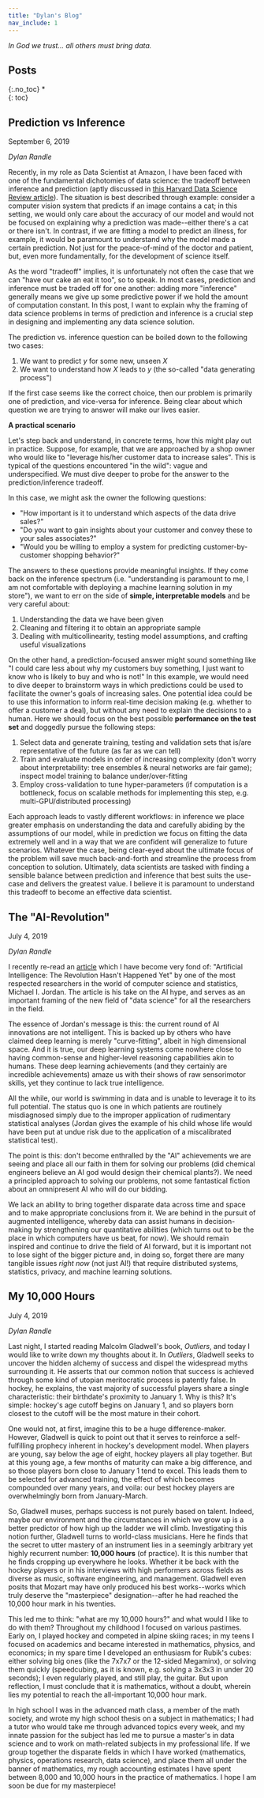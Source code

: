 ```yaml
---
title: "Dylan's Blog"
nav_include: 1
---
```


*In God we trust... all others must bring data.*

## Posts
{:.no_toc}
*  
{: toc}

## Prediction vs Inference

September 6, 2019

*Dylan Randle*

Recently, in my role as Data Scientist at Amazon, I have been faced with one of the fundamental dichotomies of data science: the tradeoff between inference and prediction (aptly discussed in [this Harvard Data Science Review article](https://hdsr.mitpress.mit.edu/pub/a7gxkn0a)). The situation is best described through example: consider a computer vision system that predicts if an image contains a cat; in this setting, we would only care about the accuracy of our model and would not be focused on explaining why a prediction was made--either there's a cat or there isn't. In contrast, if we are fitting a model to predict an illness, for example, it would be paramount to understand why the model made a certain prediction. Not just for the peace-of-mind of the doctor and patient, but, even more fundamentally, for the development of science itself.

As the word "tradeoff" implies, it is unfortunately not often the case that we can "have our cake an eat it too", so to speak. In most cases, prediction and inference must be traded off for one another: adding more "inference" generally means we give up some predictive power if we hold the amount of computation constant. In this post, I want to explain why the framing of data science problems in terms of prediction and inference is a crucial step in designing and implementing any data science solution.

The prediction vs. inference question can be boiled down to the following two cases:
1. We want to predict *y* for some new, unseen *X*
2. We want to understand how *X* leads to *y* (the so-called "data generating process")

If the first case seems like the correct choice, then our problem is primarily one of prediction, and vice-versa for inference. Being clear about which question we are trying to answer will make our lives easier.

**A practical scenario**

Let's step back and understand, in concrete terms, how this might play out in practice. Suppose, for example, that we are approached by a shop owner who would like to "leverage his/her customer data to increase sales". This is typical of the questions encountered "in the wild": vague and underspecified. We must dive deeper to probe for the answer to the prediction/inference tradeoff.

In this case, we might ask the owner the following questions:
- "How important is it to understand which aspects of the data drive sales?"
- "Do you want to gain insights about your customer and convey these to your sales associates?"
- "Would you be willing to employ a system for predicting customer-by-customer shopping behavior?"

The answers to these questions provide meaningful insights. If they come back on the inference spectrum (i.e. "understanding is paramount to me, I am not comfortable with deploying a machine learning solution in my store"), we want to err on the side of **simple, interpretable models** and be very careful about:
1. Understanding the data we have been given
2. Cleaning and filtering it to obtain an appropriate sample
3. Dealing with multicollinearity, testing model assumptions, and crafting useful visualizations

On the other hand, a prediction-focused answer might sound something like "I could care less about why my customers buy something, I just want to know who is likely to buy and who is not!" In this example, we would need to dive deeper to brainstorm ways in which predictions could be used to facilitate the owner's goals of increasing sales. One potential idea could be to use this information to inform real-time decision making (e.g. whether to offer a customer a deal), but without any need to explain the decisions to a human. Here we should focus on the best possible **performance on the test set** and doggedly pursue the following steps:
1. Select data and generate training, testing and validation sets that is/are representative of the future (as far as we can tell)
2. Train and evaluate models in order of increasing complexity (don't worry about interpretability: tree ensembles & neural networks are fair game); inspect model training to balance under/over-fitting
3. Employ cross-validation to tune hyper-parameters (if computation is a bottleneck, focus on scalable methods for implementing this step, e.g. multi-GPU/distributed processing)

Each approach leads to vastly different workflows: in inference we place greater emphasis on understanding the data and carefully abiding by the assumptions of our model, while in prediction we focus on fitting the data extremely well and in a way that we are confident will generalize to future scenarios. Whatever the case, being clear-eyed about the ultimate focus of the problem will save much back-and-forth and streamline the process from conception to solution. Ultimately, data scientists are tasked with finding a sensible balance between prediction and inference that best suits the use-case and delivers the greatest value. I believe it is paramount to understand this tradeoff to become an effective data scientist.

## The "AI-Revolution"

July 4, 2019

*Dylan Randle*

I recently re-read an [article](https://hdsr.mitpress.mit.edu/pub/wot7mkc1) which I have become very fond of: "Artificial Intelligence: The Revolution Hasn't Happened Yet" by one of the most respected researchers in the world of computer science and statistics, Michael I. Jordan. The article is his take on the AI hype, and serves as an important framing of the new field of "data science" for all the researchers in the field.

The essence of Jordan's message is this: the current round of AI innovations are not intelligent. This is backed up by others who have claimed deep learning is merely "curve-fitting", albeit in high dimensional space. And it is true, our deep learning systems come nowhere close to having common-sense and higher-level reasoning capabilities akin to humans. These deep learning achievements (and they certainly are incredible achievements) amaze us with their shows of raw sensorimotor skills, yet they continue to lack true intelligence.

All the while, our world is swimming in data and is unable to leverage it to its full potential. The status quo is one in which patients are routinely misdiagnosed simply due to the improper application of rudimentary statistical analyses (Jordan gives the example of his child whose life would have been put at undue risk due to the application of a miscalibrated statistical test).

The point is this: don't become enthralled by the "AI" achievements we are seeing and place all our faith in them for solving our problems (did chemical engineers believe an AI god would design their chemical plants?). We need a principled approach to solving our problems, not some fantastical fiction about an omnipresent AI who will do our bidding.

We lack an ability to bring together disparate data across time and space and to make appropriate conclusions from it. We are behind in the pursuit of augmented intelligence, whereby data can assist humans in decision-making by strengthening our quantitative abilities (which turns out to be the place in which computers have us beat, for now). We should remain inspired and continue to drive the field of AI forward, but it is important not to lose sight of the bigger picture and, in doing so, forget there are many tangible issues *right now* (not just AI!) that require distributed systems, statistics, privacy, and machine learning solutions.

## My 10,000 Hours

July 4, 2019

*Dylan Randle*

Last night, I started reading Malcolm Gladwell's book, *Outliers*, and today I would like to write down my thoughts about it. In *Outliers*, Gladwell seeks to uncover the hidden alchemy of success and dispel the widespread myths surrounding it. He asserts that our common notion that success is achieved through some kind of utopian meritocratic process is patently false. In hockey, he explains, the vast majority of successful players share a single characteristic: their birthdate's proximity to January 1. Why is this? It's simple: hockey's age cutoff begins on January 1, and so players born closest to the cutoff will be the most mature in their cohort.

One would not, at first, imagine this to be a huge difference-maker. However, Gladwell is quick to point out that it serves to reinforce a self-fulfilling prophecy inherent in hockey's development model. When players are young, say below the age of eight, hockey players all play together. But at this young age, a few months of maturity can make a big difference, and so those players born close to January 1 tend to excel. This leads them to be selected for advanced training, the effect of which becomes compounded over many years, and voila: our best hockey players are overwhelmingly born from January-March.

So, Gladwell muses, perhaps success is not purely based on talent. Indeed, maybe our environment and the circumstances in which we grow up is a better predictor of how high up the ladder we will climb. Investigating this notion further, Gladwell turns to world-class musicians. Here he finds that the secret to utter mastery of an instrument lies in a seemingly arbitrary yet highly recurrent number: **10,000 hours** (of practice). It is this number that he finds cropping up everywhere he looks. Whether it be back with the hockey players or in his interviews with high performers across fields as diverse as music, software engineering, and management. Gladwell even posits that Mozart may have only produced his best works--works which truly deserve the "masterpiece" designation--after he had reached the 10,000 hour mark in his twenties.

This led me to think: "what are my 10,000 hours?" and what would I like to do with them? Throughout my childhood I focused on various pastimes. Early on, I played hockey and competed in alpine skiing races; in my teens I focused on academics and became interested in mathematics, physics, and economics; in my spare time I developed an enthusiasm for Rubik's cubes: either solving big ones (like the 7x7x7 or the 12-sided Megaminx), or solving them quickly (speedcubing, as it is known, e.g. solving a 3x3x3 in under 20 seconds); I even regularly played, and still play, the guitar. But upon reflection, I must conclude that it is mathematics, without a doubt, wherein lies my potential to reach the all-important 10,000 hour mark.

In high school I was in the advanced math class, a member of the math society, and wrote my high school thesis on a subject in mathematics; I had a tutor who would take me through advanced topics every week, and my innate passion for the subject has led me to pursue a master's in data science and to work on math-related subjects in my professional life. If we group together the disparate fields in which I have worked (mathematics, physics, operations research, data science), and place them all under the banner of mathematics, my rough accounting estimates I have spent between 8,000 and 10,000 hours in the practice of mathematics. I hope I am soon be due for my masterpiece!
